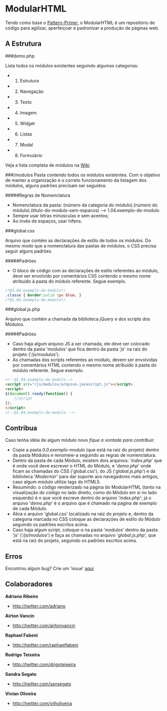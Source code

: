 ModularHTML
===========

Tendo como base o [Pattern-Primer](https://github.com/adactio/Pattern-Primer), o ModularHTML é um repositório de código para agilizar, aperfeiçoar e padronizar a produção de páginas web. 

A Estrutura
-----------

###demo.php

Lista todos os módulos existentes seguindo algumas categorias:

* 1. Estrutura
* 2. Navegação
* 3. Texto
* 4. Imagem
* 5. Widget
* 6. Listas
* 7. Modal
* 8. Formulário

Veja a lista completa de módulos na [Wiki](https://github.com/a2comunicacao/ModularHTML/wiki/Lista-de-m%C3%B3dulos)

###/modulos
Pasta contendo todos os módulos existentes. Com o objetivo de manter a organização e o correto funcionamento da listagem dos módulos, alguns padrões precisam ser seguidos:

#####Regras de Nomenclatura

* Nomenclatura da pasta: (número da categoria do módulo).(número do módulo).(título-do-modulo-sem-espacos) --> 1.04.exemplo-de-modulo
* Sempre usar letras minúsculas e sem acentos;
* Ao invés de espaços, usar hífens.


###global.css

Arquivo que contém as declarações de estilo de todos os módulos. Do mesmo modo que a nomenclatura das pastas de módulos, o CSS precisa seguir alguns padrões.

#####Padrões

* O bloco de código com as declarações de estilo referentes ao módulo, deve ser envolvido por comentários CSS contendo o mesmo nome atribuído à pasta do módulo referente. Segue exemplo.

``` css
/*@1.04.exemplo-de-modulo*/
.classe { border:solid 1px blue; }
/*@1.04.exemplo-de-modulo*/
```

###global.js.php

Arquivo que contém a chamada da biblioteca jQuery e dos scripts dos Módulos.

#####Padrões

* Caso haja algum arquivo JS a ser chamada, ele deve ser colocado dentro da pasta 'modulos' que fica dentro da pasta '*js*' na raiz do projeto ('*/js/modulos*').
* As chamadas dos scripts referentes ao módulo, devem ser envolvidas por comentários HTML contendo o mesmo nome atribuído à pasta do módulo referente. Segue exemplo.

``` html
<!--@1.04.exemplo-de-modulo-->
<script src="/js/modulos/arquivo-javascript.js"></script>
<script>
$(document).ready(function() {
	//script
});
</script>
<!--@1.04.exemplo-de-modulo -->
```

Contribua
---------

Caso tenha idéia de algum módulo novo *fique a vontade para contribuir*.

* Copie a pasta *0.0.exemplo-modulo* (que está na raiz do projeto) dentro da pasta Módulos e renomeie-a seguindo as regras de nomenclatura.
* Dentro da pasta de cada Módulo, existem dois arquivos: '*index.php*' que é onde você deve escrever o HTML do Módulo, e '*demo.php*' onde ficam as chamadas do CSS ('global.css'), do JS ('*global.js.php*') e da biblioteca '*Modernizr*' para dar suporte aos navegadores mais antigos, caso algum módulo utilize tags do HTML5.
* Resumindo: o código renderizado na página do ModularHTML (tanto na visualização do código no lado direito, como do Módulo em si no lado esquerdo) é o que você escreve dentro do arquivo '*index.php*'; já o arquivo '*demo.php*' é o arquivo que é chamado na página de exemplo de cada Módulo.
* Abra o arquivo 'global.css' localizado na raiz do projeto e, dentro da categoria marcada no CSS coloque as declarações de estilo do Módulo seguindo os padrões escritos acima.
* Caso haja algum script, coloque-o na pasta 'modulos' dentro da pasta '*js*' ('*/js/modulos*') e faça as chamadas no arquivo '*global.js.php*', que está na raiz do projeto, seguindo os padrões escritos acima.

Erros
-----
Encontrou algum bug? Crie um 'issue' [aqui](https://github.com/a2comunicacao/ModularHTML/issues)


Colaboradores
-------------

**Adriano Ribeiro**

+ http://twitter.com/adriano

**Airton Vancin**

+ http://twitter.com/airtonvancin

**Raphael Fabeni**

+ http://twitter.com/raphaelfabeni

**Rodrigo Teixeira**

+ http://twitter.com/drigoteixeira

**Sandra Segato**

+ http://twitter.com/sansegato

**Vivian Oliveira**

+ http://twitter.com/viiholiveira